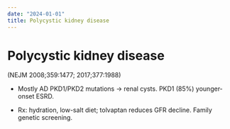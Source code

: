 ```yaml
---
date: "2024-01-01"
title: Polycystic kidney disease
---
```


# Polycystic kidney disease

 (NEJM 2008;359:1477; 2017;377:1988)

* Mostly AD PKD1/PKD2 mutations → renal cysts. PKD1 (85%) younger-onset ESRD.

* Rx: hydration, low-salt diet; tolvaptan reduces GFR decline. Family genetic screening.
